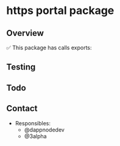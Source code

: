 # https portal package

## Overview

✅ This package has calls exports:

## Testing

## Todo

## Contact

- Responsibles:
  - @dappnodedev
  - @3alpha
